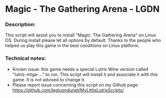 # Magic - The Gathering Arena - LGDN

### Description:
This script will assist you to install "Magic: The Gathering Arena" on Linux OS.
During install please let all options by default.
Thanks to the people who helped us play this game in the best conditions on Linux platform.

### Technical notes:
- Known issue: this game needs a special Lutris Wine version called "lutris-mtga-..." to run. This script will install it and associate it with this game. It is not advised to change it.
- Please report issue concerning this script on my Github page:
https://github.com/legluondunet/MyLittleLutrisScripts/
